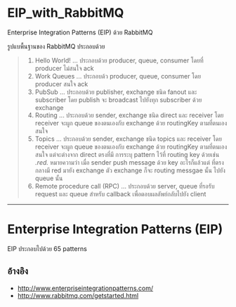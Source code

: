 # EIP_with_RabbitMQ
Enterprise Integration Patterns (EIP) ด้วย RabbitMQ

รูปแบพื้นฐานของ RabbitMQ ประกอบด้วย
> 1. Hello World! ... ประกอบด้วย producer, queue, consumer โดยที่ producer ไม่สนใจ ack
> 2. Work Queues ... ประกอบด้ว producer, queue, consumer โดย producer สนใจ ack
> 3. PubSub ... ประกอบด้วย publisher, exchange ชนิด fanout และ subscriber โดย publish จะ broadcast ไปยังทุก subscriber ด้วย exchange
> 4. Routing ... ประกอบด้วย sender,  exchange ชนิด direct และ receiver โดย receiver จะผูก queue ของตนเองกับ exchange ด้วย routingKey ตามที่ตนเองสนใจ
> 5. Topics ... ประกอบด้วย sender,  exchange ชนิด topics และ receiver โดย receiver จะผูก queue ของตนเองกับ exchange ด้วย routingKey ตามที่ตนเองสนใจ แต่จะต่างจาก direct ตรงที่มี การระบุ pattern ไว้ที่ routing key ด้วยเช่น *.red.* หมายความว่า เมื่อ sender push message  ด้วย key อะไรก็แล้วแต่ ที่ตรงกลางมี red มายัง exchange ตัว exchange ก็จะ routing messgae นั้น ไปยัง queue นั้น
> 6. Remote procedure call (RPC) ... ประกอบด้วย server, queue ที่รอรับ request และ queue สำหรับ callback เพื่อตอบผลลัพย์กลับไปยัง client

----------

# Enterprise Integration Patterns (EIP)

EIP ประกอบไปด้วย 65 patterns

## อ้างอิง
- http://www.enterpriseintegrationpatterns.com/
- http://www.rabbitmq.com/getstarted.html
